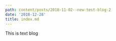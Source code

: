 ```yaml
---
path: content/posts/2018-11-02--new-test-blog-2
date: '2018-12-28'
title: index.md
---
```

This is text blog
